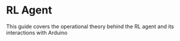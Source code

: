 # RL Agent

This guide covers the operational theory behind the RL agent and its interactions with Arduino